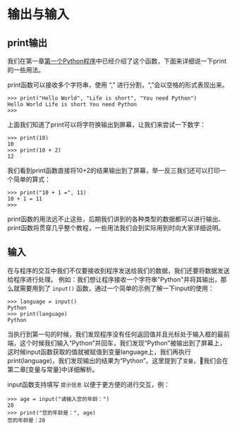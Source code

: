 # 输出与输入

## print输出

我们在第一章[第一个Python程序](/ch1/first-program.md)中已经介绍了这个函数，下面来详细说一下print的一些用法。


print函数可以接收多个字符串，使用 “,” 进行分割，“,”会以空格的形式表现出来。

```
>>> print("Hello World", "Life is short", "You need Python")
Hello World Life is short You need Python
>>>
```

上面我们知道了print可以将字符换输出到屏幕，让我们来尝试一下数字：
```
>>> print(10)
10
>>> print(10 + 2)
12
```

我们看到print函数直接将10+2的结果输出到了屏幕，举一反三我们还可以打印一个简单的算式：
```
>>> print("10 + 1 =", 11)
10 + 1 = 11
>>>
```

print函数的用法远不止这些，后期我们讲到的各种类型的数据都可以进行输出、print函数将贯穿几乎整个教程，一些用法我们会到实际用到时向大家详细说明。

## 输入

在与程序的交互中我们不仅要接收到程序发送给我们的数据，我们还要将数据发送给程序进行处理。
例如：我们想让程序接收一个字符串"Python"并将其输出，那么就需要用到了 `input()` 函数，通过一个简单的示例了解一下input的使用：

```
>>> language = input()
Python
>>> print(language)
Python
```

当执行到第一句的时候，我们发现程序没有任何返回值并且光标处于输入框的最前端，这个时候我们输入“Python”并回车，我们发现“Python”被输出到了屏幕上，这时候input函数获取的值就被赋值到变量language上，我们再执行print(language)，我们发现输出的结果为“Python”。这里提到了`变量`，我们会在第二章[变量与常量]中详细解析。


input函数支持填写 `提示信息` 以便于更方便的进行交互，例：

```
>>> age = input("请输入您的年龄：")
28
>>> print("您的年龄是：", age)
您的年龄是：28
```
